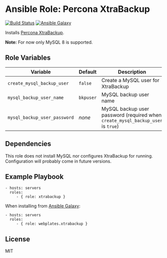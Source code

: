 Ansible Role: Percona XtraBackup
================================

[![Build Status](https://img.shields.io/travis/com/webplates/ansible-role-xtrabackup.svg?style=flat-square)](https://travis-ci.com/webplates/ansible-role-xtrabackup)
[![Ansible Galaxy](http://img.shields.io/badge/galaxy-webplates.xtrabackup-5fb7b9.svg?style=flat-square)](https://galaxy.ansible.com/webplates/xtrabackup)

Installs [Percona XtraBackup](https://www.percona.com/software/mysql-database/xtrabackup).

**Note:** For now only MySQL 8 is supported.

Role Variables
--------------

| Variable | Default | Description |
| -------- | ------- | ----------- |
| `create_mysql_backup_user` | `false` | Create a MySQL user for XtraBackup |
| `mysql_backup_user_name` | `bkpuser` | MySQL backup user name |
| `mysql_backup_user_password` | *none* | MySQL backup user password (required when `create_mysql_backup_user` is `true`) |

Dependencies
------------

This role does not install MySQL nor configures XtraBackup for running.
Configuration will probably come in future versions.

Example Playbook
----------------

    - hosts: servers
      roles:
         - { role: xtrabackup }

When installing from [Ansible Galaxy](https://galaxy.ansible.com):

    - hosts: servers
      roles:
         - { role: webplates.xtrabackup }

License
-------

MIT
